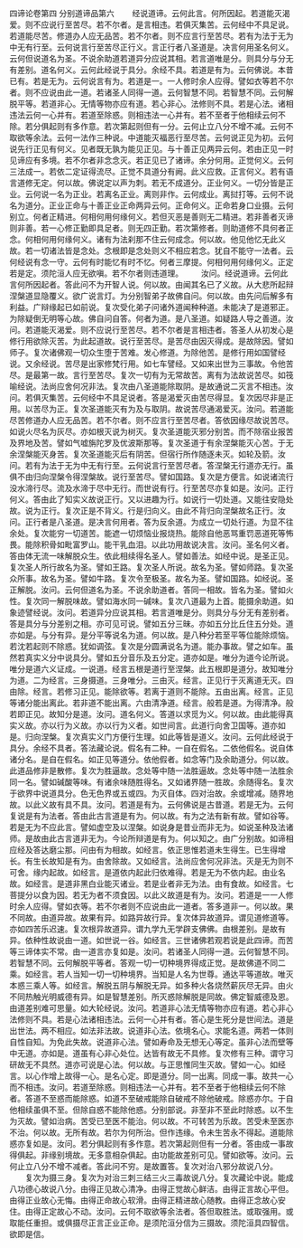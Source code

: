 <!-- { "loadSidebar": true } -->
四谛论卷第四
分别道谛品第六
　　经说道谛。云何此言。何所因起。若道能灭渴爱。则不应说行至苦尽。若不尔者。是言相违。若俱灭集苦。云何经中不具足说。若道能尽苦。修道办人应无品苦。若不尔者。则不应言行至苦尽。若有为法于无为中无有行至。云何说言行至苦尽正行义。言正行者八圣道是。决言何用圣名何义。云何但说道名为圣。不说余助道若道异分应说其相。若言道唯是分。则具分与分无有差别。道名何义。云何此经说于具分。余经不具。若道是有为。云何佛说。本昔已有。若是无为。云何说言有为。若道是一。一人修时余人应得。譬如衣等若不尔者。则不应说由此一道。若诸圣人同得一道。云何智慧不同。若智慧不同。云何解脱平等。若道非心。无情等物亦应有道。若心非心。法修则不具。若是心法。诸相违法云何一心并有。若道至除惑。则相违法一心并有。若不至者于他相续云何不除。若分俱起则有多作意。若次第起则但有一分。云何止立八分不增不减。云何不取欲等余法。云何一法作三种说。中道能灭福恶行至尽苦。云何说正见为初。云何说先行正见有何义。见者既无孰为能见正见。与十善正见两异云何。若由正见一时见谛应有多境。若不尔者非念念灭。若正见已了诸谛。余分何用。正觉何义。云何三法成一。若依二定证得流尽。正觉不具道分有阙。此义应救。正言何义。若有语言道修无定。何以故。佛说定以声为刺。若无不成道分。正业何义。一切分皆是正业。云何说一名为正业。若离名正业。离则非作。云何成业。离挝打等。云何不说名为道分。正业正命与十善正业正命两异云何。正命何义。正命若身口业摄。云何别立。何者正精进。何相何用何缘何义。若但灭恶是善则无二精进。若非善者灭谛则非善。若一心修正勤即具足者。则无四正勤。若次第修者。则助道修不具何者正念。何相何用何缘何义。诸有为法刹那不住云何成念。何以故。他见他忆无此义故。若一切诸法皆是念处。念根即是念处则义不相应若念。犹自不能守一法者。云何经说有念一守。云何有时能忆有时不忆。何者三摩提。何相何用何缘何义。正定若是定。须陀洹人应无欲嗔。若不尔者则违道理。
　　汝问。经说道谛。云何此言何所因起者。答此问不为开智人说。何以故。由闻其名已了义故。从大悲所起辩涅槃道显隐覆义。欲广说言灯。为分别智弟子故佛自问。何以故。由先问后解多有利益。广辩缘起已如前说。复次受化弟子问诸外道闻种种道。未能决了是道邪正。为除疑倒无明等心故。佛自问自答。何者为道。是八圣道。如疑路人导之善道。汝问。若道能灭渴爱。则不应说行至苦尽。若不尔者是言相违者。答圣人从初发心是修行用欲除灭苦。为此起道故。说行至苦尽。是苦尽由因灭得成。是故除因。譬如师子。复次诸佛观一切众生堕于苦难。发心修道。为除他苦。是修行用如国譬经说。又余经说。苦尽是出家修梵行用。如七车譬经。又如来出世为三事故。令他苦尽。是最第一故。言行至苦尽。复次一切有为无常故苦。离有为法故说苦尽。如筏喻经说。法尚应舍何况非法。复次由八圣道能除取阴。是故通说二灭言不相违。汝问。若俱灭集苦。云何经中不具足说者。答是渴爱灭由苦尽得显。复次因尽非是正用。以苦尽为正。复次圣道能灭有为及与取阴。故说苦尽通渴爱灭。汝问。若道能尽苦修道办人应无品苦。若不尔者。则不应言行至苦尽者。答依因缘尽故说苦尽。如说火尽名为灰尽。亦如根灭说为树灭。复次圣道能灭邪分别苦。而不除宿业报苦及界地及苦。譬如气嘘旃陀罗及优波斯那等。复次圣道于有余涅槃能灭心苦。于无余涅槃能灭身苦。复次圣道能灭后有阴苦。但宿行所作随逐未灭。如轮及箭。汝问。若有为法于无为中无有行至。云何说言行至苦尽者。答涅槃无行道亦无行。虽俱不由归向涅槃令得涅槃故。说行至苦尽。譬如国路。复次是方便言。如说诸流行没水渧行尽。流及水渧于尽中无行。而世说有行。行至苦尽亦复如是。汝问。正行何义。答由此了知实义故说正行。又以进趣为行。如说行一切处道。又能往安隐处故。说为正行。复次正是不背义。行是归向义。由此不背归向涅槃故名正行。汝问。正行者是八圣道。是决言何用者。答为反余道。为成立一切处行道。为显不往余处。复次能穷一切道苦。能遮一切烦恼业报烧热。能除自他恶骂重罚恶道死等怖畏。能除积骨如毗富罗山。能干乳血泪。以此功用故说决言。汝问。圣名何义者。答由体无流一味解脱众生。依此相续得名圣人。譬如善法。如经中说。是圣正见。复次圣人所行故名为圣。譬如王路。复次圣人所说。故名为圣。譬如师路。复次圣众所事。故名为圣。譬如牛路。复次令至极圣。故名为圣。譬如国路。如经说。圣正解脱。汝问。云何但道名为圣。不说余助道者。答同一相故。皆名为圣。譬如火性。复次同一解脱味故。譬如海水同一碱味。复次八道最为上首。能摄余助道。如象迹譬经说。汝问。若道异分应说其相。若言道唯是分。则具分与分无有差别者。答是具分与分差别之相。亦可见可说。譬如五分三昧。亦如五分比丘住五分处。道亦如是。与分有异。是分平等说名为道。何以故。是八种分若至平等位能除烦恼。若沈若起则不除惑。犹如调弦。复次是分圆满说名为道。能办事故。譬之如车。虽然若真实义分中说具分。譬如五分音乐及五分定。道亦如是。唯分为道今论所说。唯分是道六义证成。一说道。经言五根是道行至涅槃。此五根即是道分。故知唯分为道。二为经言。三身摄道。三身唯分。三由灭。经言。正见行于灭离道无灭。四由除。经言。若修习正见。能除欲等。若离于道则不能除。五由出离。经言。正见等诸分能出离此。若非道不能出离。六由清净道。经言。般若是道。为得清净。般若即正见。故知分是道。汝问。道名何义。答道以求觅为义。何以故。由此能得真实义故。亦以行为义故。亦以行为义者。如世间言。此道行向舍卫国等。道亦如是。归向涅槃。复次真实义门方便行生理。如此等皆是道义。汝问。云何此经说于具分。余经不具者。答法藏论说。假名有二种。一自在假名。二依他假名。说自体诸分名。是自在假名。如正见等道分。依他假者。如念等门及余助道分。何以故。此道品修非是散修。复次为胜逼故。念处等中随一法胜逼故。念处等中随一法胜余同一名。譬如碱酸等味。有诸余味随胜得名。又如诸界随一胜故。余随得名。复次于欲界中说道具分。色无色界或五或四。为灭自体。四对治故。余或增减。随界地故。以此义故有具不具。汝问。若道是有为。云何佛说是古昔道。若是无为。云何复说是有为法者。答由此古言道是有为。何以故。有为之法有新有故。譬如谷等。若是无为不应此言。譬如虚空及以涅槃。如说身是昔业而非无为。如说圣种及法诸师。是故由此古言道非无为。今论所辩道是有为。何以知之。由广分别故。如谛相应经及答达磨尘那。问由有为相故。如经言。依正思惟若道未生得生。已生得增长。有生长故知是有为。由舍除故。又如经言。法尚应舍何况非法。灭是无为则不可舍。缘内起故。如经言。是道依内起此归依难得。若是无为不依内起。由业名故。如经言。是道非黑白业能灭诸业。若是业者非无为法。由有食故。如经言。七菩提分以食为因。若无为者不须食因。以此义故道是有为。汝问。若道是一一人修时余人应得。譬如衣等。若不尔者则不应说由此一道者。答多道非一。何以故。果不同故。由道异故。故果有异。如路异故行异。复次体异故道异。谓见道修道等。亦如四苦乐迟速。复次根异故道异。谓九学九无学辟支佛佛。由根差别。是故有异。依种性故说由一道。如世说一谷。如经言。三世诸佛若观若说是此四谛。而苦等三谛体实不常。由一道言亦复如是。汝问。若诸圣人同得一道。云何智慧不同。若智慧不同。云何解脱平等者。答观一切一切种境界得成正觉。是故佛道不同二乘。如经言。若人当知一切一切种境界。当知是人名为世尊。通达平等道故。唯灭本惑三乘人等。如经言。解脱五阴与解脱无异。如多种火各烧然薪灰尽无异。由火不同热触光明威德有异。如是智慧差别。所灭惑除解脱是同故。佛定智威德及恩。由道差别难可思量。如大轮经说。汝问。若道非心法无情等物亦应有道。若心非心法修则不具。若是心法诸相违法。云何一心并有者。答心是生死分是世间法。道是出世法。两不相应。如法非法故。说道非心法。依境名心。求能名道。两若一体则自性自知。为免此失故。说道非心法。譬如寿命及无想无心等定。虽非心法而壁等中无道。亦如是。道虽有心非心处位。达皆有故无不具修。复次修有三种。谓守习研故无不具然。道亦可说是心法。何以故。与正思惟同生灭故。譬如一心。如经言。以心作增上故得一心。是名心定。即是道分。同一出离。同成一事。故共一心而不相违。汝问。若道至除惑。则相违法一心并有。若不至者于他相续云何不除者。答道不至惑而能除惑。如道不至破戒能除自破戒不除他破戒。除惑亦尔。于自他相续虽俱不至。但除自惑不能除他惑。分别部说。非至非不至此时除惑。以不生为灭故。譬如治病。苦受已至医不能治。何以故。不可转苦为乐故。苦受未至医亦不治。何以故。无所有故。若尔为何所治。但作违缘。令未生苦永不得起。道能除惑亦复如是。汝问。若分俱起则有多作意。若次第起则但有一分者。答由成一事故得俱起。非缘别境故。无多意相杂俱起。由功能故差别可见。譬如欲等。汝问。云何止立八分不增不减者。答此问不穷。是故置答。复次对治八邪分故说八分。
　　复次为摄三身。复次为对治三刺三结三火三毒故说八分。复次藏论中说。能成八功德心故说八分。由得正见故心清净。由得正觉故心鲜洁。由得正言故心平但。由得正业故心无悔。由得正命故心软滑。由得正精进故心随教。由得正念故心安住。由得正定故心不动。汝问。云何不取欲等余法者。答但取胜法。或取强用。或取能任重担。或俱摄尽正言正业正命。是须陀洹分信为三摄故。须陀洹具四智信。欲即是信。
